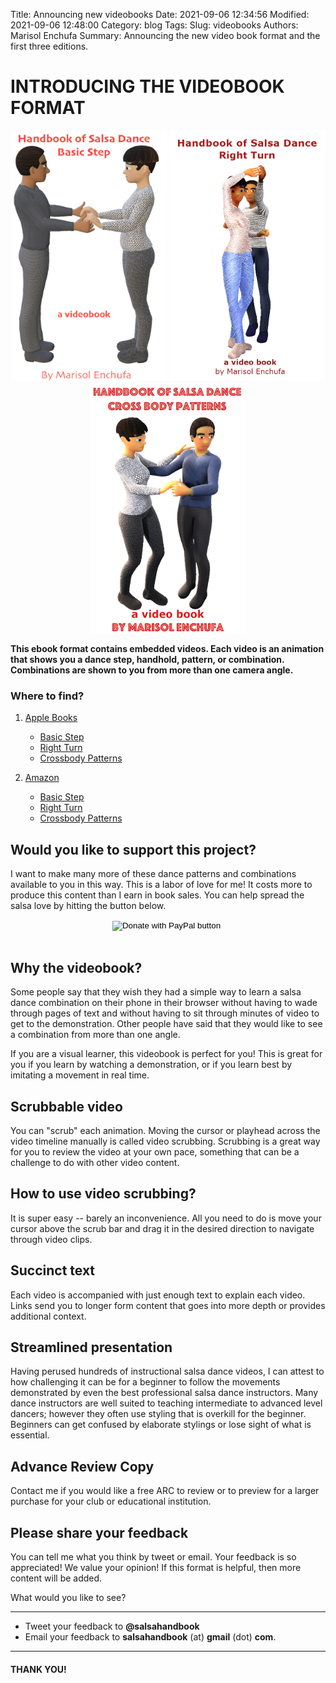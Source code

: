 Title: Announcing new videobooks
Date: 2021-09-06 12:34:56
Modified: 2021-09-06 12:48:00
Category: blog
Tags:
Slug: videobooks
Authors: Marisol Enchufa
Summary: Announcing the new video book format and the first three editions.



# INTRODUCING THE VIDEOBOOK FORMAT


<p float="left">
<div style="text-align:center">
  <img src="images/book_covers/vbook1_cover_1400x2240.jpeg" width="250" />
  <img src="images/book_covers/vbook2_cover_1400x2243.jpeg" width="250" />
  <img src="images/book_covers/vbook3.cover_1400x2243.jpeg" width="250" />
</div>
</p>

**This ebook format contains embedded videos. Each video is an animation that shows you a dance step, handhold, pattern, or combination. Combinations are shown to you from more than one camera angle.**


### Where to find?


1. [Apple Books](https://books.apple.com/us/author/marisol-enchufa/id1513830368)
    * [Basic Step](https://books.apple.com/us/book/handbook-of-salsa-dance-basic-step/id1577664305)
    * [Right Turn](https://books.apple.com/us/book/handbook-of-salsa-dance-right-turn/id1583340370)
    * [Crossbody Patterns](https://books.apple.com/us/book/handbook-of-salsa-dance-crossbody-patterns/id1583344155)

2. [Amazon](https://www.amazon.com/s?i=digital-text&rh=p_27%3AMarisol+Enchufa&s=relevancerank&text=Marisol+Enchufa)
    * [Basic Step](https://www.amazon.com/gp/product/B095SWSZN6)
    * [Right Turn](https://www.amazon.com/gp/product/B097Q525CB)
    * [Crossbody Patterns](https://www.amazon.com/gp/product/B09FH1Y5DQ)




## Would you like to support this project?

I want to make many more of these dance patterns and combinations available to you in this way. This is a labor of love for me!  It costs  more to produce this content than I earn in book sales. You can help spread the salsa love by hitting the button below. 

<center>
<form action="https://www.paypal.com/donate" method="post" target="_top">
<input type="hidden" name="hosted_button_id" value="32EEJ978FPTR4" />
<input type="image" src="https://www.paypalobjects.com/en_US/i/btn/btn_donate_LG.gif" border="0" name="submit" title="PayPal - The safer, easier way to pay online!" alt="Donate with PayPal button" />
<img alt="" border="0" src="https://www.paypal.com/en_US/i/scr/pixel.gif" width="1" height="1" />
</form>
</center>

<br>

## Why the videobook?

Some people say that they wish they had a simple way to learn a salsa dance combination on their phone in their browser without having to wade through pages of text and without having to sit through minutes of video to get to the demonstration.  Other people have said that they would like to see a combination from more than one angle.

If you are a visual learner, this videobook is perfect for you! This is great for you if you learn by watching a demonstration, or if you  learn best by imitating a movement in real time.


## Scrubbable video
You can "scrub" each animation. Moving the cursor or playhead across the video timeline manually is called video scrubbing. Scrubbing is a great way for you to review the video at your own pace, something that can be a challenge to do with other video content.


## How to use video scrubbing?
It is super easy -- barely an inconvenience. All you need to do is move your cursor above the scrub bar and drag it in the desired direction to navigate through video clips.  


## Succinct text
Each video is accompanied with just enough text to explain each video. Links send you to longer form content that goes into more depth or provides additional context.


## Streamlined presentation
Having perused hundreds of instructional salsa dance videos, I can attest to how challenging it can be for a beginner to follow the movements demonstrated by even the best professional salsa dance instructors. Many dance instructors are well suited to teaching intermediate to advanced level dancers; however they often use styling that is overkill for the beginner.  Beginners can get confused by elaborate stylings or lose sight of what is essential.


## Advance Review Copy
Contact me if you would like a free ARC to review or to preview for a larger purchase for your club or educational institution. 


## Please share your feedback
You can tell me what you think by tweet or email.  Your feedback is so appreciated!  We value your opinion!  If this format is helpful, then more content will be added. 

What would you like to see?

---------



* Tweet your feedback to **@salsahandbook**
* Email your feedback to **salsahandbook** (at) **gmail** (dot) **com**. 

---------


#### THANK YOU!





